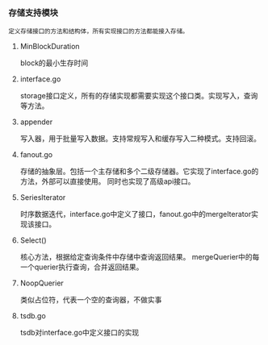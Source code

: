 ### 存储支持模块

    定义存储接口的方法和结构体，所有实现接口的方法都能接入存储。

1. MinBlockDuration

    block的最小生存时间
    
2. interface.go 

    storage接口定义，所有的存储实现都需要实现这个接口类。实现写入，查询等方法。
    
3. appender

    写入器，用于批量写入数据。支持常规写入和缓存写入二种模式。支持回滚。
    
4. fanout.go

    存储的抽象层。包括一个主存储和多个二级存储器。它实现了interface.go的方法，外部可以直接使用。
    同时也实现了高级api接口。
    
5. SeriesIterator

    时序数据迭代，interface.go中定义了接口，fanout.go中的mergeIterator实现该接口。
    
6. Select()

    核心方法，根据给定查询条件中存储中查询返回结果。
    mergeQuerier中的每一个querier执行查询，合并返回结果。
    
7. NoopQuerier
    
    类似占位符，代表一个空的查询器，不做实事
    
8. tsdb.go

    tsdb对interface.go中定义接口的实现